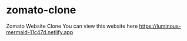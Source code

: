 # zomato-clone
Zomato Website Clone
You can view this website here
https://luminous-mermaid-11c47d.netlify.app
